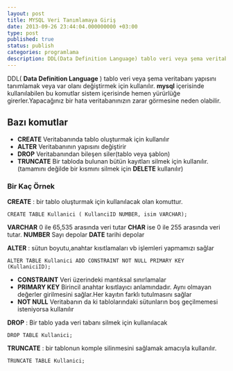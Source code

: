 ```yaml
---
layout: post
title: MYSQL Veri Tanımlamaya Giriş
date: 2013-09-26 23:44:04.000000000 +03:00
type: post
published: true
status: publish
categories: programlama
description: DDL(Data Definition Language) tablo veri veya şema veritabanı yapısını tanımlamak veya var olanı değiştirmek için kullanılır. mysql içerisinde
---
```


DDL( **Data Definition Language** ) tablo veri veya şema veritabanı yapısını tanımlamak veya var olanı değiştirmek için kullanılır. **mysql** içerisinde kullanılabilen bu komutlar sistem içerisinde hemen yürürlüğe girerler.Yapacağınız bir hata veritabanınızın zarar görmesine neden olabilir.

## Bazı komutlar

- **CREATE**  Veritabanında tablo oluşturmak için kullanılır
- **ALTER** Veritabanının yapısını değiştirir
- **DROP** Veritabanından bileşen siler(tablo veya şablon)
- **TRUNCATE** Bir tabloda bulunan bütün kayıtları silmek için kullanılır.(tamamını değilde bir kısmını silmek için **DELETE** kullanılır)

### Bir Kaç Örnek

**CREATE** : bir tablo oluşturmak için kullanılacak olan komuttur.

    CREATE TABLE Kullanici ( KullanciID NUMBER, isim VARCHAR);

**VARCHAR** 0 ile 65,535 arasında veri tutar **CHAR** ise 0 ile 255 arasında veri tutar. **NUMBER** Sayı depolar **DATE** tarihi depolar

**ALTER** : sütun boyutu,anahtar kısıtlamaları vb işlemleri yapmamızı sağlar

    ALTER TABLE Kullanici ADD CONSTRAINT NOT NULL PRIMARY KEY (KullaniciID);

- **CONSTRAINT**  Veri üzerindeki mantıksal sınırlamalar
- **PRIMARY KEY**  Birincil anahtar kısıtlayıcı anlamındadır. Aynı olmayan değerler girilmesini sağlar.Her kayıtın farklı tutulmasını sağlar
- **NOT NULL** Veritabanın da ki tablolarındaki sütunların boş geçilmemesi isteniyorsa kullanılır

**DROP** : Bir tablo yada veri tabanı silmek için kullanılacak

    DROP TABLE Kullanici;

**TRUNCATE** : bir tablonun komple silinmesini sağlamak amacıyla kullanılır.

    TRUNCATE TABLE Kullanici;
